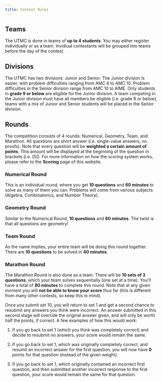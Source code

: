 ```yaml
---
title: Contest Rules
---
```


## Teams
The UTMC is done in teams of **up to 4 students**. You may either register individually or
as a team. Invidiual contestants will be grouped into teams before the day of the contest.

## Divisions
The UTMC has two divisions: Junior and Senior. The Junior division is easier, with problem
difficulties ranging from AMC 8 to AMC 10. Problem difficulties in the Senior division range
from AMC 10 to AIME. Only students in **grade 9 or below** are eligible for the Junior division.
A team competing in the Junior division must have all members be eligible
(i.e. grade 9 or below), teams with a mix of Junior and Senior students will be placed in the
Senior division.

## Rounds
The competition consists of 4 rounds: Numerical, Geometry, Team, and Marathon. All questions are
short answer (i.e. single-value answers, no proofs). Note that every question will be **weighted a certain amount of points**. This amount will be displayed at the beginning of the question in brackets (i.e. [5]). For more information on how the scoring system works, please refer to the **Scoring** page of this website.

### Numerical Round
This is an individual round, where you get **10 questions** and **60 minutes** to solve as many
of them you can. Problems will come from various subjects (Algebra, Combinatorics, and
Number Theory).

### Geometry Round
Similar to the Numerical Round, **10 questions** and **60 minutes**. The twist is that all
questions are geometry!

### Team Round
As the name implies, your entire team will be doing this round together. There are
**10 questions** to be solved in **40 minutes**.

### Marathon Round
The Marathon Round is also done as a team. There will be **10 sets of 3 questions**, which
your team solves sequentially (one set at a time). You'll have a total of **80 minutes** to
complete this round. Note that at any given moment you will **not be able to know your score** thus far (this is different from many other contests, so keep this in mind).

Once you submit set 10, you will  return to set 1 and get a second chance to resubmit any answers you 
think were incorrect. An answer submitted in this second stage will override the original answer
given, and will only be worth half the points, if correct. A few examples of how this would work:

1. If you go back to set 1 (which you think was completely correct) and decide to resubmit no answers, your score would remain the same.

2. If you go back to set 1, which was originally completely correct, and resumit an incorrect answer for the first question, you will now have **0** points for that question (instead of the given weight).

3. If you go back to set 1, which originally contained an incorrect first question, and then submitted another incorrect response to the first question, your score would remain the same for that question.
